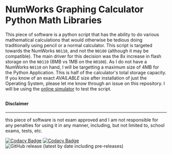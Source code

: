 # NumWorks Graphing Calculator Python Math Libraries
This piece of software is a python script that has the ability to do various mathematical calculations that would otherwise be tedious doing traditionally using pencil or a normal calculator. This script is targeted towards the NumWorks ```N0110```, and not the ```N0100``` (although it may be compatible). The main driver for this decision was the 8x increase in flash storage on the ```N0110``` (8MB vs 1MB on the ```N0100```). As I do not have a NumWorks ```N0110``` on hand, I will be targetting a maximum size of 4MB for the Python Application. This is half of the calculator's total storage capacity. If you know of an exact *AVAILABLE* size after installation of just the Operating System, please let me know through an issue on this repository. I will be using the [online simulator](https://www.numworks.com/simulator/) to test the script.
##
###
#### Disclaimer
---
this piece of software is not exam approved and I am not responsible for any penalties for using it in any manner, including, but not limited to, school exams, tests, etc.

[![Codacy Badge](https://app.codacy.com/project/badge/Grade/4f4ec6c263e645589607cea94aebeeff)](https://www.codacy.com/manual/one-and-only/numworks-math-libs?utm_source=github.com&amp;utm_medium=referral&amp;utm_content=one-and-only/numworks-math-libs&amp;utm_campaign=Badge_Grade)
[![Codacy Badge](https://app.codacy.com/project/badge/Coverage/4f4ec6c263e645589607cea94aebeeff)](https://www.codacy.com/manual/one-and-only/numworks-math-libs/dashboard?utm_source=github.com&amp;utm_medium=referral&amp;utm_content=one-and-only/numworks-math-libs&amp;utm_campaign=Badge_Coverage)
![GitHub release (latest by date including pre-releases)](https://img.shields.io/github/v/release/one-and-only/numworks-math-libs?color=yellow&include_prereleases&label=latest)
